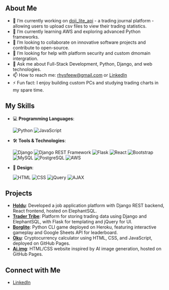 ## About Me

- 🔭 I’m currently working on [doji_lite_api](https://github.com/Ry-F3/doji_lite_api) - a trading journal platform - allowing users to upload csv files to view their trading statistics.
- 🌱 I’m currently learning AWS and exploring advanced Python frameworks.
- 👯 I’m looking to collaborate on innovative software projects and contribute to open-source.
- 🤔 I’m looking for help with platform security and custom dmomain intergration.
- 💬 Ask me about Full-Stack Development, Python, Django, and web technologies.
- 📫 How to reach me: [rhysfeew@gmail.com](mailto:rhysfeew@gmail.com) or [LinkedIn](www.linkedin.com/in/rhys-few)
- ⚡ Fun fact: I enjoy building custom PCs and studying trading charts in my spare time.

## My Skills

- 💻 **Programming Languages**:

  ![Python](https://img.shields.io/badge/-Python-3776AB?logo=python&logoColor=white)
  ![JavaScript](https://img.shields.io/badge/-JavaScript-F7DF1E?logo=javascript&logoColor=black)

- 🛠 **Tools & Technologies**:

  ![Django](https://img.shields.io/badge/-Django-092D39?logo=django&logoColor=white)
  ![Django REST Framework](https://img.shields.io/badge/-Django%20REST%20Framework-FF8C00?logo=django&logoColor=white)
  ![Flask](https://img.shields.io/badge/-Flask-000000?logo=flask&logoColor=white)
  ![React](https://img.shields.io/badge/-React-61DAFB?logo=react&logoColor=black)
  ![Bootstrap](https://img.shields.io/badge/-Bootstrap-563D7C?logo=bootstrap&logoColor=white)
  ![MySQL](https://img.shields.io/badge/-MySQL-4479A1?logo=mysql&logoColor=white)
  ![PostgreSQL](https://img.shields.io/badge/-PostgreSQL-336791?logo=postgresql&logoColor=white)
  ![AWS](https://img.shields.io/badge/-AWS-232F3E?logo=amazonaws&logoColor=white)

- 🎨 **Design**:

  ![HTML](https://img.shields.io/badge/-HTML-E34F26?logo=html5&logoColor=white)
  ![CSS](https://img.shields.io/badge/-CSS-1572B6?logo=css3&logoColor=white)
  ![jQuery](https://img.shields.io/badge/-jQuery-0769AD?logo=jquery&logoColor=white)
  ![AJAX](https://img.shields.io/badge/-AJAX-005B96?logo=ajax&logoColor=white)

## Projects

- [**Holdu**](https://github.com/Ry-F3/holdu): Developed a job application platform with Django REST backend, React frontend, hosted on ElephantSQL.
- [**Trader Tribe**](https://github.com/Ry-F3/trading-journal): Platform for storing trading data using Django and ElephantSQL, with Flask for templating and jQuery for UI.
- [**Borglite**](https://github.com/Ry-F3/BorgLite): Python CLI game deployed on Heroku, featuring interactive gameplay and Google Sheets API for leaderboard.
- [**Oku**](https://github.com/Ry-F3/Oku): Cryptocurrency calculator using HTML, CSS, and JavaScript, deployed on GitHub Pages.
- [**Ai.img**](https://github.com/Ry-F3/ai-img): HTML/CSS website inspired by AI image generation, hosted on GitHub Pages.

## Connect with Me

- [LinkedIn](https://www.linkedin.com/in/your-profile)
